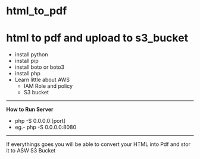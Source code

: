# html_to_pdf
html to pdf and upload to s3_bucket
==============================================================
- install python
- install pip
- install boto or boto3 
- install php 
- Learn little about AWS 
  - IAM Role and policy
  - S3 bucket
------------------------------------------------------------------------------------
  **How to Run Server**
- php -S 0.0.0.0:[port] 
- eg.- php -S 0.0.0.0:8080

------------------------------------------------------------------------------
If everythings goes you will be able to convert your HTML into Pdf and stor it to ASW S3 Bucket
